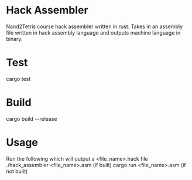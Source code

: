 # Hack Assembler
Nand2Tetris course hack assembler written in rust. Takes in an assembly file written in hack assembly language and outputs machine language in binary.

# Test
cargo test

# Build
cargo build --release

# Usage
Run the following which will output a <file_name>.hack file
./hack_assembler <file_name>.asm (if built)
cargo run <file_name>.asm (if not built)



